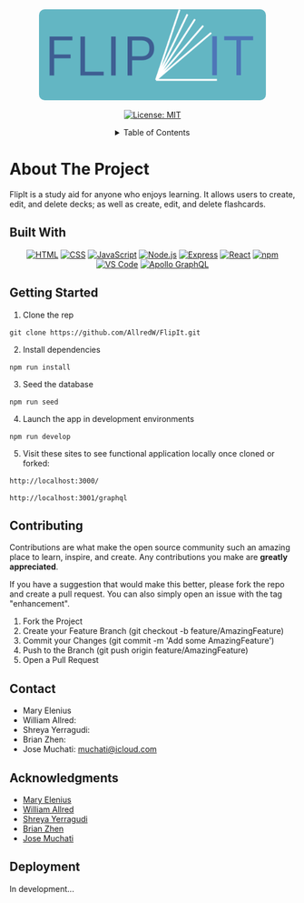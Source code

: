 <div align="center">
  <!-- TODO: Make the href here link to deployed website -->
  <a href="">
    <img src="client/public/FlipIt Logo.png" width="400" height="auto" style="border-radius: 10px">
  </a>
</div>

<div align="center">

[![License: MIT](https://img.shields.io/badge/License-MIT-yellow.svg)](https://opensource.org/licenses/MIT)

</div>
<div align="center">

<details>
  <summary style="align: center">Table of Contents</summary>
  <ul style="list-style-type: none;">
    <li><a href="#about-the-project">About The Project</a></li>
    <li><a href="#built-with">Built With</a></li>
    <li><a href="#getting-started">Getting Started</a></li>
    <li><a href="#contributing">Contributing</a></li>
    <li><a href="#contact">Contact</a></li>
    <li><a href="#acknowledgments">Acknowledgments</a></li>
  </ul>
</details>

</div>

# About The Project

FlipIt is a study aid for anyone who enjoys learning. It allows users to create, edit, and delete decks; as well as create, edit, and delete flashcards.

## Built With

<div align="center">

[![HTML](https://img.shields.io/badge/Language-HTML-E34F26?style=plastic&logo=html5&logoWidth=10&logoColor=E34F26)](https://www.w3schools.com/html/)
[![CSS](https://img.shields.io/badge/Language-CSS-1572B6?style=plastic&logo=css3&logoWidth=10&logoColor=1572B6)](https://www.w3schools.com/css/)
[![JavaScript](https://img.shields.io/badge/Language-js-f7df1e?style=plastic&logo=JavaScript&logoWidth=10&logoColor=f7df15)](https://www.w3schools.com/js/default.asp)
[![Node.js](https://img.shields.io/badge/Framework-Node.js-5fa04e?style=plastic&logo=Node.js&logoWidth=10&logoColor=5fa04e)](https://nodejs.org/en/)
[![Express](https://img.shields.io/badge/Framework-Express-000000?style=plastic&logo=Express&logoWidth=10&logoColor=000000)](https://expressjs.com/)
[![React](https://img.shields.io/badge/Framework-React-61dafb?style=plastic&logo=React&logoWidth=10&logoColor=61daf8)](https://expressjs.com/)
[![npm](https://img.shields.io/badge/Tools-npm-cb3837?style=plastic&logo=npm&logoWidth=10&logoColor=cb3837)](https://www.npmjs.com/)
[![VS Code](https://img.shields.io/badge/IDE-VSCode-blue?style=plastic&logo=VisualStudioCode&logoWidth=10&logoColor=blue)](https://code.visualstudio.com/docs)
[![Apollo GraphQL](https://img.shields.io/badge/Database-ApolloGraphQL-311c87?style=plastic&logo=ApolloGraphQL&logoWidth=10&logoColor=311c87)](https://www.apollographql.com/)

</div>

<!-- GETTING STARTED -->

## Getting Started

1. Clone the rep

```
git clone https://github.com/AllredW/FlipIt.git
```

2. Install dependencies

```
npm run install
```

3. Seed the database

```
npm run seed
```

4. Launch the app in development environments

```
npm run develop
```

5. Visit these sites to see functional application locally once cloned or forked:

```
http://localhost:3000/
```

```
http://localhost:3001/graphql
```

<!-- USAGE EXAMPLES -->

## Contributing

Contributions are what make the open source community such an amazing place to learn, inspire, and create. Any contributions you make are **greatly appreciated**.

If you have a suggestion that would make this better, please fork the repo and create a pull request. You can also simply open an issue with the tag "enhancement".

1. Fork the Project
2. Create your Feature Branch (git checkout -b feature/AmazingFeature)
3. Commit your Changes (git commit -m 'Add some AmazingFeature')
4. Push to the Branch (git push origin feature/AmazingFeature)
5. Open a Pull Request

<!-- CONTACT -->

## Contact

- Mary Elenius
- William Allred:
- Shreya Yerragudi:
- Brian Zhen:
- Jose Muchati: muchati@icloud.com

## Acknowledgments

- [Mary Elenius](https://github.com/404pandas)
- [William Allred](https://github.com/AllredW)
- [Shreya Yerragudi](https://github.com/shreyareddy6)
- [Brian Zhen](https://github.com/heropon1k)
- [Jose Muchati](https://github.com/uwttn)

## Deployment

In development...

<!-- Deployed link goes here -->
<!-- To see website, follow this [Link]() -->
